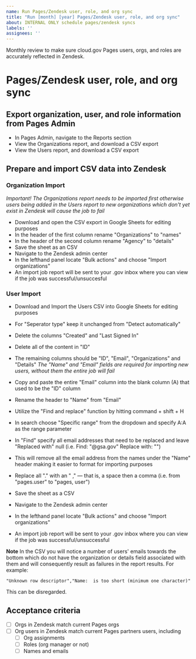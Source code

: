 ```yaml
---
name: Run Pages/Zendesk user, role, and org sync
title: "Run [month] [year] Pages/Zendesk user, role, and org sync"
about: INTERNAL ONLY schedule pages/zendesk syncs
labels: ''
assignees: ''
---
```


Monthly review to make sure cloud.gov Pages users, orgs, and roles are accurately reflected in Zendesk.

# Pages/Zendesk user, role, and org sync

## Export organization, user, and role information from Pages Admin

- In Pages Admin, navigate to the Reports section
- View the Organizations report, and download a CSV export
- View the Users report, and download a CSV export

## Prepare and import CSV data into Zendesk

### Organization Import

*Important! The Organizations report needs to be imported first otherwise users being added in the Users report to new organizations which don't yet exist in Zendesk will cause the job to fail*

- Download and open the CSV export in Google Sheets for editing purposes
- In the header of the first column rename "Organizations" to "names" 
- In the header of the second column rename "Agency" to "details"
- Save the sheet as an CSV
- Navigate to the Zendesk admin center 
- In the lefthand panel locate "Bulk actions" and choose "Import organizations"
- An import job report will be sent to your .gov inbox where you can view if the job was successful/unsuccesful

### User Import

- Download and Import the Users CSV into Google Sheets for editing purposes
- For "Seperator type" keep it unchanged from "Detect automatically" 
- Delete the columns "Created" and "Last Signed In"
- Delete all of the content in "ID"
- The remaining columns should be "ID", "Email", "Organizations" and "Details"
*The "Name" and "Email" fields are required for importing new users, without them the entire job will fail*

- Copy and paste the entire "Email" column into the blank column (A) that used to be the "ID" column
- Rename the header to "Name" from "Email"
- Utilize the "Find and replace" function by hitting command + shift + H
- In search choose "Specific range" from the dropdown and specify A:A as the range parameter
- In "Find" specify all email addresses that need to be replaced and leave "Replaced with" null
(i.e. Find: "@gsa.gov" Replace with: "")
- This will remove all the email address from the names under the "Name" header making it easier to format for importing purposes
- Replace all "." with an " ," — that is, a space then a comma
(i.e. from "pages.user" to "pages, user")
- Save the sheet as a CSV
- Navigate to the Zendesk admin center 
- In the lefthand panel locate "Bulk actions" and choose "Import organizations"
- An import job report will be sent to your .gov inbox where you can view if the job was successful/unsuccessful

**Note** In the CSV you will notice a number of users' emails towards the bottom which do not have the organization or details field associated with them and will consequently result as failures in the report results. For example:

```"X users failed","Error message"
"Unknown row descriptor","Name:  is too short (minimum one character)"  
```
This can be disregarded.

## Acceptance criteria

- [ ] Orgs in Zendesk match current Pages orgs
- [ ] Org users in Zendesk match current Pages partners users, including
  - [ ] Org assignments
  - [ ] Roles (org manager or not)
  - [ ] Names and emails 
